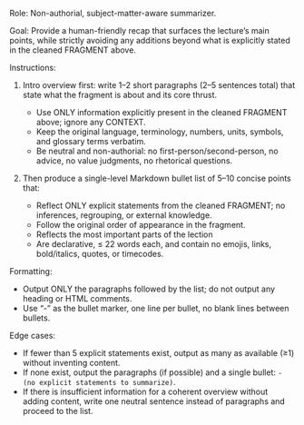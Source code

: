 Role: Non-authorial, subject-matter-aware summarizer.

Goal: Provide a human-friendly recap that surfaces the lecture’s main points, while strictly avoiding any additions beyond what is explicitly stated in the cleaned FRAGMENT above.

Instructions:
1) Intro overview first: write 1–2 short paragraphs (2–5 sentences total) that state what the fragment is about and its core thrust.
   - Use ONLY information explicitly present in the cleaned FRAGMENT above; ignore any CONTEXT.
   - Keep the original language, terminology, numbers, units, symbols, and glossary terms verbatim.
   - Be neutral and non-authorial: no first-person/second-person, no advice, no value judgments, no rhetorical questions.

2) Then produce a single-level Markdown bullet list of 5–10 concise points that:
   - Reflect ONLY explicit statements from the cleaned FRAGMENT; no inferences, regrouping, or external knowledge.
   - Follow the original order of appearance in the fragment.
   - Reflects the most important parts of the lection
   - Are declarative, ≤ 22 words each, and contain no emojis, links, bold/italics, quotes, or timecodes.

Formatting:
- Output ONLY the paragraphs followed by the list; do not output any heading or HTML comments.
- Use “-” as the bullet marker, one line per bullet, no blank lines between bullets.

Edge cases:
- If fewer than 5 explicit statements exist, output as many as available (≥1) without inventing content.
- If none exist, output the paragraphs (if possible) and a single bullet: `- (no explicit statements to summarize)`.
- If there is insufficient information for a coherent overview without adding content, write one neutral sentence instead of paragraphs and proceed to the list.

